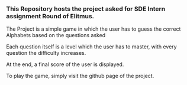 ### This Repository hosts the project asked for SDE Intern assignment Round of Elitmus.

The Project is a simple game in which the user has to guess the correct Alphabets based on the questions asked

Each question itself is a level which the user has to master, with every question the difficulty increases.

At the end, a final score of the user is displayed.

To play the game, simply visit the github page of the project.
